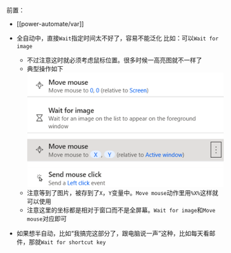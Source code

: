 前置：
- [[power-automate/var]]

- 全自动中，直接`Wait`指定时间太不好了，容易不能泛化
比如：可以`Wait for image`
  - 不过注意这时就必须考虑鼠标位置。很多时候一高亮图就不一样了
  - 典型操作如下![](wait-for-image.png)
  - 注意等到了图片，被存到了`X`，`Y`变量中。`Move mouse`动作里用`%X%`这样就可以使用
  - 注意这里的坐标都是相对于窗口而不是全屏幕。`Wait for image`和`Move mouse`对应即可
- 如果想半自动，比如“我搞完这部分了，跟电脑说一声”这种，比如每天看邮件，那就`Wait for shortcut key`